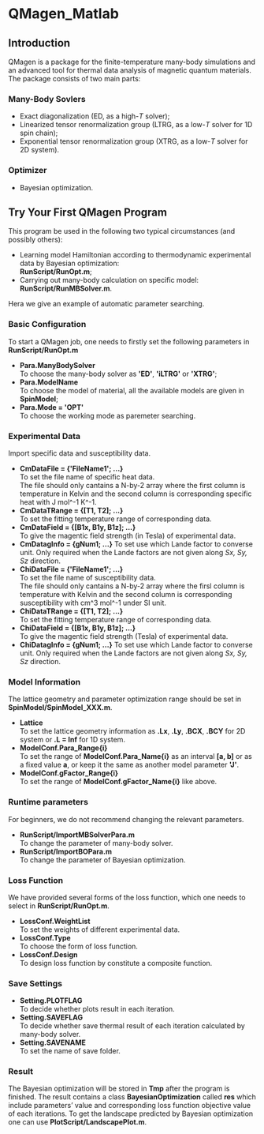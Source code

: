 # QMagen_Matlab # 
## Introduction ##
QMagen is a package for the finite-temperature many-body simulations and an advanced tool for thermal data analysis of magnetic quantum materials.
The package consists of two main parts: 
### Many-Body Sovlers ###
* Exact diagonalization (ED, as a high-*T* solver);
* Linearized tensor renormalization group (LTRG, as a low-*T* solver for 1D spin chain);
* Exponential tensor renormalization group (XTRG, as a low-*T* solver for 2D system).
### Optimizer ###
* Bayesian optimization.

## Try Your First QMagen Program ##
This program be used in the following two typical circumstances (and possibly others):
* Learning model Hamiltonian according to thermodynamic experimental data by Bayesian optimization: \
  **RunScript/RunOpt.m**;
* Carrying out many-body calculation on specific model: \
  **RunScript/RunMBSolver.m**.

Hera we give an example of automatic parameter searching.
### Basic Configuration ###
To start a QMagen job, one needs to firstly set the following parameters in **RunScript/RunOpt.m**
* **Para.ManyBodySolver**\
  To choose the many-body solver as **'ED'**, **'iLTRG'** or **'XTRG'**;
* **Para.ModelName**\
  To choose the model of material, all the available models are given in **SpinModel**;
* **Para.Mode = 'OPT'**\
  To choose the working mode as paremeter searching.
### Experimental Data ###
Import specific data and susceptibility data.
* **CmDataFile = {'FileName1'; ...}**\
  To set the file name of specific heat data.\
  The file should only cantains a N-by-2 array where
  the first column is temperature in Kelvin and
  the second column is corresponding specific heat with
  J mol^-1 K^-1.
* **CmDataTRange = {[T1, T2]; ...}**\
  To set the fitting temperature range of corresponding data.
* **CmDataField = {[B1x, B1y, B1z]; ...}**\
  To give the magentic field strength (in Tesla) of experimental data.
* **CmDatagInfo = {gNum1; ...}**
  To set use which Lande factor to converse unit. Only required
  when the Lande factors are not given along *Sx, Sy, Sz* direction. 
* **ChiDataFile = {'FileName1'; ...}**\
  To set the file name of susceptibility data.\
  The file should only cantains a N-by-2 array where
  the firsl column is temperature with Kelvin and
  the second column is corresponding susceptibility with
  cm^3 mol^-1 under SI unit.
* **ChiDataTRange = {[T1, T2]; ...}**\
  To set the fitting temperature range of corresponding data.
* **ChiDataField = {[B1x, B1y, B1z]; ...}**\
  To give the magentic field strength (Tesla) of experimental data.
* **ChiDatagInfo = {gNum1; ...}**
  To set use which Lande factor to converse unit. Only required
  when the Lande factors are not given along *Sx, Sy, Sz* direction. 
### Model Information ###
The lattice geometry and parameter optimization range should be set in
**SpinModel/SpinModel_XXX.m**.
* **Lattice**\
  To set the lattice geometry information as **.Lx**, **.Ly**, **.BCX**, **.BCY** for 2D system or
  **.L = Inf** for 1D system.
* **ModelConf.Para_Range{i}**\
  To set the range of **ModelConf.Para_Name{i}** as an interval **[a, b]**
  or as a fixed value **a**, or keep it the same as another model parameter **'J'**.
* **ModelConf.gFactor_Range{i}**\
  To set the range of **ModelConf.gFactor_Name{i}** like above.
### Runtime parameters ###
For beginners, we do not recommend changing the relevant parameters.
* **RunScript/ImportMBSolverPara.m**\
  To change the parameter of many-body solver.
* **RunScript/ImportBOPara.m**\
  To change the parameter of Bayesian optimization.
### Loss Function ###
We have provided several forms of the loss function, which one needs to select in **RunScript/RunOpt.m**.
* **LossConf.WeightList**\
  To set the weights of different experimental data.
* **LossConf.Type**\
  To choose the form of loss function.
* **LossConf.Design**\
  To design loss function by constitute a composite function.
### Save Settings ###
* **Setting.PLOTFLAG**\
  To decide whether plots result in each iteration.
* **Setting.SAVEFLAG**\
  To decide whether save thermal result of each iteration calculated by many-body solver.
* **Setting.SAVENAME**\
  To set the name of save folder.
### Result ###
The Bayesian optimization will be stored in **Tmp** after the program is finished. The result contains a 
class **BayesianOptimization** called **res** which include parameters’ value and corresponding loss 
function objective value of each iterations. To get the landscape predicted by Bayesian optimization one can use **PlotScript/LandscapePlot.m**.
